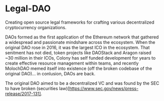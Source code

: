 # Legal-DAO
Creating open source legal frameworks for crafting various decentralized cryptocurrency organizations.

DAOs formed as the first application of the Ethereum network that gathered a widespread and passionate mindshare across the ecosystem. When the original DAO rose in 2016, it was the largest ICO in the ecosystem. That senitment has not died, token projects like DAOStack and Aragon raised ~30 million in their ICOs, Colony has self funded development for years to create effective resource management within teams, and recently MolochDAO memed itself into existence (off the broken codebase of the original DAO)... in conlusion, DAOs are back.

The original DAO aimed to be a decentralized VC and was found by the SEC to have broken (securities law)[https://www.sec.gov/news/press-release/2017-131].

